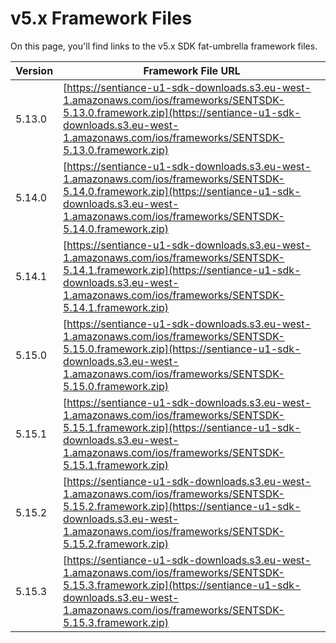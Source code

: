 # v5.x Framework Files

On this page, you'll find links to the v5.x SDK fat-umbrella framework files.

| Version | Framework File URL                                                                                                                                                                                                     |
| ------- | ---------------------------------------------------------------------------------------------------------------------------------------------------------------------------------------------------------------------- |
| 5.13.0  | [https://sentiance-u1-sdk-downloads.s3.eu-west-1.amazonaws.com/ios/frameworks/SENTSDK-5.13.0.framework.zip](https://sentiance-u1-sdk-downloads.s3.eu-west-1.amazonaws.com/ios/frameworks/SENTSDK-5.13.0.framework.zip) |
| 5.14.0  | [https://sentiance-u1-sdk-downloads.s3.eu-west-1.amazonaws.com/ios/frameworks/SENTSDK-5.14.0.framework.zip](https://sentiance-u1-sdk-downloads.s3.eu-west-1.amazonaws.com/ios/frameworks/SENTSDK-5.14.0.framework.zip) |
| 5.14.1  | [https://sentiance-u1-sdk-downloads.s3.eu-west-1.amazonaws.com/ios/frameworks/SENTSDK-5.14.1.framework.zip](https://sentiance-u1-sdk-downloads.s3.eu-west-1.amazonaws.com/ios/frameworks/SENTSDK-5.14.1.framework.zip) |
| 5.15.0  | [https://sentiance-u1-sdk-downloads.s3.eu-west-1.amazonaws.com/ios/frameworks/SENTSDK-5.15.0.framework.zip](https://sentiance-u1-sdk-downloads.s3.eu-west-1.amazonaws.com/ios/frameworks/SENTSDK-5.15.0.framework.zip) |
| 5.15.1  | [https://sentiance-u1-sdk-downloads.s3.eu-west-1.amazonaws.com/ios/frameworks/SENTSDK-5.15.1.framework.zip](https://sentiance-u1-sdk-downloads.s3.eu-west-1.amazonaws.com/ios/frameworks/SENTSDK-5.15.1.framework.zip) |
| 5.15.2  | [https://sentiance-u1-sdk-downloads.s3.eu-west-1.amazonaws.com/ios/frameworks/SENTSDK-5.15.2.framework.zip](https://sentiance-u1-sdk-downloads.s3.eu-west-1.amazonaws.com/ios/frameworks/SENTSDK-5.15.2.framework.zip) |
| 5.15.3  | [https://sentiance-u1-sdk-downloads.s3.eu-west-1.amazonaws.com/ios/frameworks/SENTSDK-5.15.3.framework.zip](https://sentiance-u1-sdk-downloads.s3.eu-west-1.amazonaws.com/ios/frameworks/SENTSDK-5.15.3.framework.zip) |
